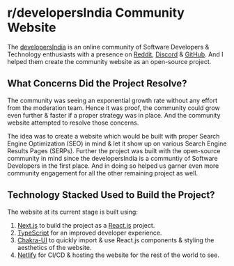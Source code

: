# r/developersIndia Community Website

The [developersIndia][1] is an online community of Software Developers &
Technology enthusiasts with a presence on [Reddit][2], [Discord][3] &
[GitHub][4]. And I helped them create the community website as an open-source
project.

## What Concerns Did the Project Resolve?

The community was seeing an exponential growth rate without any effort from the
moderation team. Hence it was proof, the community could grow even further &
faster if a proper strategy was in place. And the community website attempted to
resolve those concerns.

The idea was to create a website which would be built with proper Search Engine
Optimization (SEO) in mind & let it show up on various Search Engine Results
Pages (SERPs). Further the project was built with the open-source community in
mind since the developersIndia is a communtiy of Software Developers in the
first place. And in doing so helped us garner even more community engagement for
all the other remaining project as well.

## Technology Stacked Used to Build the Project?

The website at its current stage is built using:

1. [Next.js][5] to build the project as a [React.js][6] project.
2. [TypeScript][7] for an improved developer experience.
3. [Chakra-UI][8] to quickly import & use React.js components & styling the
   aesthetics of the website.
4. [Netlify][9] for CI/CD & hosting the website for the rest of the world to
   see.

<!-- Reference Links -->

[1]: https://devsindia.netlify.app
[2]: https://www.reddit.com/r/developersIndia
[3]: https://github.com/developersIndia
[4]: https://discord.com/invite/MKXMSNC
[5]: https://nextjs.org
[6]: https://reactjs.org
[7]: https://www.typescriptlang.com
[8]: https://chakra-ui.com
[9]: https://www.netlify.com
